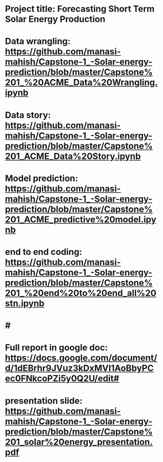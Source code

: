 # Project title: Forecasting Short Term Solar Energy Production

# Data wrangling: https://github.com/manasi-mahish/Capstone-1_-Solar-energy-prediction/blob/master/Capstone%201_%20ACME_Data%20Wrangling.ipynb
# Data story: https://github.com/manasi-mahish/Capstone-1_-Solar-energy-prediction/blob/master/Capstone%201_ACME_Data%20Story.ipynb
# Model prediction: https://github.com/manasi-mahish/Capstone-1_-Solar-energy-prediction/blob/master/Capstone%201_ACME_predictive%20model.ipynb
# end to end coding: https://github.com/manasi-mahish/Capstone-1_-Solar-energy-prediction/blob/master/Capstone%201_%20end%20to%20end_all%20stn.ipynb
# # #
# Full report in google doc: https://docs.google.com/document/d/1dEBrhr9JVuz3kDxMVI1AoBbyPCec0FNkcoPZi5y0Q2U/edit#
# presentation slide: https://github.com/manasi-mahish/Capstone-1_-Solar-energy-prediction/blob/master/Capstone%201_solar%20energy_presentation.pdf
